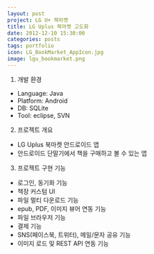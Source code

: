 ```yaml
---
layout: post
project: LG U+ 북마켓
title: LG Uplus 북마켓 고도화 
date: 2012-12-10 15:30:00 
categories: posts 
tags: portfolio
icon: LG_BookMarket_AppIcon.jpg
image: lgu_bookmarket.png
---
```


1) 개발 환경  
 - Language: Java  
 - Platform: Android  
 - DB: SQLite  
 - Tool: eclipse, SVN  

2) 프로젝트 개요  
 - LG Uplus 북마켓 안드로이드 앱  
 - 안드로이드 단말기에서 책을 구매하고 볼 수 있는 앱  

3) 프로젝트 구현 기능  
 - 로그인, 동기화 기능  
 - 책장 커스텀 UI  
 - 파일 멀티 다운로드 기능  
 - epub, PDF, 이미지 뷰어 연동 기능  
 - 파일 브라우저 기능  
 - 결제 기능  
 - SNS(페이스북, 트위터), 메일/문자 공유 기능  
 - 이미지 로드 및 REST API 연동 기능  
 
